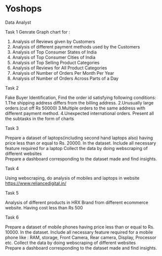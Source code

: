 # Yoshops
Data Analyst 

Task 1
Genrate Graph chart for :
1. Analysis of Reviews given by Customers
2. Analysis of different payment methods used by the Customers
3. Analysis of Top Consumer States of India
4. Analysis of Top Consumer Cities of India
5. Analysis of Top Selling Product Categories
6. Analysis of Reviews for All Product Categories
7. Analysis of Number of Orders Per Month Per Year
8. Analysis of Number of Orders Across Parts of a Day

Task 2

Fake Buyer Identification, Find the order id satisfying following conditions:
1.The shipping address differs from the billing address.
2.Unusually large orders.(cut off Rs 50000)
3.Multiple orders to the same address with different payment method.
4.Unexpected international orders.
Present all the subtasks in the form of charts

Task 3

Prepare a dataset of laptops(including second hand laptops also) having price less than or equal to Rs. 20000. In the dataset. 
Include all necessary feature required for a laptop
Collect the data by doing webscraping of different websites  
Prepare a dashboard corresponding to the dataset made and find insights.

Task 4

Using webscraping, do analysis of mobiles and laptops in website https://www.reliancedigital.in/

Task 5

Analysis of different products in HRX Brand from different ecommerce website.
Having cost less than Rs 500

Task 6

Prepare a dataset of mobile phones having price less than or equal to Rs. 10000. In the dataset. 
Include all necessary feature required for a mobile phone like : 
RAM, storage, Front Camera, Rear camera, Display, Processor etc.
Collect the data by doing webscraping of different websites  
Prepare a dashboard corresponding to the dataset made and find insights.
